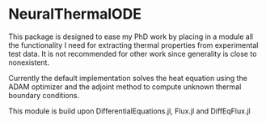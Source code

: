 # NeuralThermalODE

This package is designed to ease my PhD work by placing in a module all the
functionality I need for extracting thermal properties from experimental test
data. It is not recommended for other work since generality is close to
nonexistent.

Currently the default implementation solves the heat equation using the ADAM
optimizer and the adjoint method to compute unknown thermal boundary
conditions.

This module is build upon DifferentialEquations.jl, Flux.jl and DiffEqFlux.jl
